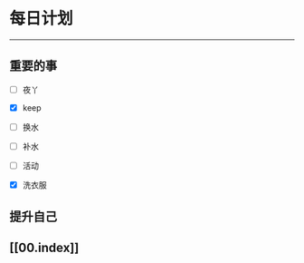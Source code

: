
# 每日计划
---
## 重要的事

- [ ]    夜丫
- [x]   keep
- [ ]  换水
- [ ] 补水
- [ ] 活动
- [x] 洗衣服



## 提升自己

  



## [[00.index]]










